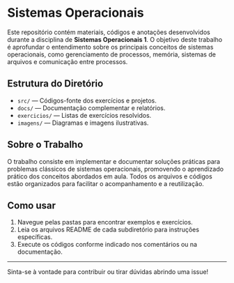 # Sistemas Operacionais 

Este repositório contém materiais, códigos e anotações desenvolvidos durante a disciplina de **Sistemas Operacionais 1**. O objetivo deste trabalho é aprofundar o entendimento sobre os principais conceitos de sistemas operacionais, como gerenciamento de processos, memória, sistemas de arquivos e comunicação entre processos.

## Estrutura do Diretório

- `src/` — Códigos-fonte dos exercícios e projetos.
- `docs/` — Documentação complementar e relatórios.
- `exercicios/` — Listas de exercícios resolvidos.
- `imagens/` — Diagramas e imagens ilustrativas.

## Sobre o Trabalho

O trabalho consiste em implementar e documentar soluções práticas para problemas clássicos de sistemas operacionais, promovendo o aprendizado prático dos conceitos abordados em aula. Todos os arquivos e códigos estão organizados para facilitar o acompanhamento e a reutilização.

## Como usar

1. Navegue pelas pastas para encontrar exemplos e exercícios.
2. Leia os arquivos README de cada subdiretório para instruções específicas.
3. Execute os códigos conforme indicado nos comentários ou na documentação.

---

Sinta-se à vontade para contribuir ou tirar dúvidas abrindo uma issue!